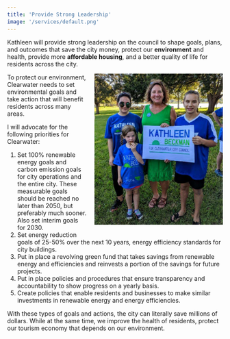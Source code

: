 ```yaml
---
title: 'Provide Strong Leadership'
image: '/services/default.png'
---
```


Kathleen will provide strong leadership on the council to shape goals, plans, and outcomes that save the city money, protect our __environment__ and health, provide more __affordable housing__, and a better quality of life for residents across the city.

<style>
.service-img {
    max-width: 100%;
    width: 300px;
    margin: 0 0 1rem 1rem;
    float: right;
}
@media(max-width: 450px) {
    .service-img {
        width: 100%;
        margin: 0;
        float: none;
    }
}
</style>
<img src="/images/kathleen-beckman-kids.jpg" alt="Kathleen Beckman with residents" class="service-img"/>

To protect our environment, Clearwater needs to set environmental goals and take action that will benefit residents across many areas.

I will advocate for the following priorities for Clearwater:

1. Set 100% renewable energy goals and carbon emission goals for city operations and the entire city. These measurable goals should be reached no later than 2050, but preferably much sooner.  Also set interim goals for 2030.
2. Set energy reduction goals of 25-50% over the next 10 years, energy efficiency standards for city buildings.
3. Put in place a revolving green fund that takes savings from renewable energy and efficiencies and reinvests a portion of the savings for future projects.
4. Put in place policies and procedures that ensure transparency and accountability to show progress on a yearly basis.
5. Create policies that enable residents and businesses to make similar investments in renewable energy and energy efficiencies.

With these types of goals and actions, the city can literally save millions of dollars. While at the same time, we improve the health of residents, protect our tourism economy that depends on our environment.
